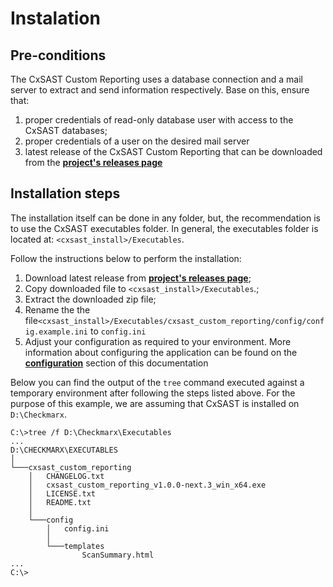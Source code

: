 # Instalation

## Pre-conditions

The CxSAST Custom Reporting uses a database connection and a mail server to extract and send information respectively. Base on this, ensure that:

1. proper credentials of read-only database user with access to the CxSAST databases;
2. proper credentials of a user on the desired mail server
3. latest release of the CxSAST Custom Reporting that can be downloaded from the [**project's releases page**](https://github.com/cxpsemea/cxsast_custom_reporting/releases)

## Installation steps

The installation itself can be done in any folder, but, the recommendation is to use the CxSAST executables folder. In general, the executables folder is located at: `<cxsast_install>/Executables`. 

Follow the instructions below to perform the installation:

1. Download latest release from [**project's releases page**](https://github.com/cxpsemea/cxsast_custom_reporting/releases);
2. Copy downloaded file to `<cxsast_install>/Executables`.;
3. Extract the downloaded zip file;
4. Rename the the file`<cxsast_install>/Executables/cxsast_custom_reporting/config/config.example.ini` to `config.ini`
5. Adjust your configuration as required to your environment. More information about configuring the application can be found on the [**configuration**](/pages/CONFIGURATION.md) section of this documentation

Below you can find the output of the `tree` command executed against a temporary environment after following the steps listed above. For the purpose of this example, we are assuming that CxSAST is installed on `D:\Checkmarx`.

```dos
C:\>tree /f D:\Checkmarx\Executables
...
D:\CHECKMARX\EXECUTABLES
│
└───cxsast_custom_reporting
    │   CHANGELOG.txt
    │   cxsast_custom_reporting_v1.0.0-next.3_win_x64.exe
    │   LICENSE.txt
    │   README.txt
    │
    └───config
        │   config.ini
        │
        └───templates
                ScanSummary.html
...
C:\>
```
